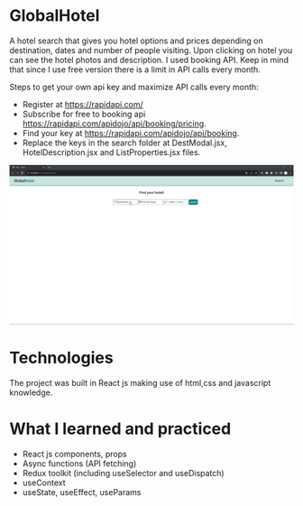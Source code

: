 # GlobalHotel
A hotel search that gives you hotel options and prices depending on destination, dates and number of people visiting. Upon clicking on hotel you can see the hotel photos and description. I used booking API. Keep in mind  that since I use free version there is a limit in API calls every month. 

Steps to get your own api key and maximize API calls every month:
- Register at https://rapidapi.com/
- Subscribe for free to booking api https://rapidapi.com/apidojo/api/booking/pricing.
- Find your key at https://rapidapi.com/apidojo/api/booking.
- Replace the keys in the search folder at DestModal.jsx, HotelDescription.jsx and ListProperties.jsx files.

![Alt Text](GlobalHotel.gif)

# Technologies

The project was built in React js making use of html,css and javascript knowledge.

# What I learned and practiced 
- React js components, props
- Async functions (API fetching)
- Redux toolkit (including useSelector and useDispatch)
- useContext
- useState, useEffect, useParams



